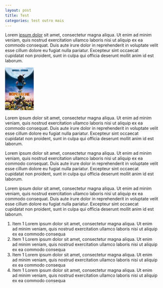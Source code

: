 ```yaml
---
layout: post
title: Test
categories: test outro mais
---
```


Lorem <a href='#'>ipsum dolor</a> sit amet, consectetur magna aliqua. Ut enim ad minim veniam, quis nostrud exercitation ullamco laboris nisi ut aliquip ex ea commodo consequat. Duis aute irure dolor in reprehenderit in voluptate velit esse cillum dolore eu fugiat nulla pariatur.  Excepteur sint occaecat cupidatat non proident, sunt in culpa qui officia deserunt mollit anim id est laborum.

<img src='images/despicableme.jpg' />

Lorem ipsum dolor sit amet, consectetur magna aliqua. Ut enim ad minim veniam, quis nostrud exercitation ullamco laboris nisi ut aliquip ex ea commodo consequat. Duis aute irure dolor in reprehenderit in voluptate velit esse cillum dolore eu fugiat nulla pariatur.  Excepteur sint occaecat cupidatat non proident, sunt in culpa qui officia deserunt mollit anim id est laborum.

Lorem ipsum dolor sit amet, consectetur magna aliqua. Ut enim ad minim veniam, quis nostrud exercitation ullamco laboris nisi ut aliquip ex ea commodo consequat. Duis aute irure dolor in reprehenderit in voluptate velit esse cillum dolore eu fugiat nulla pariatur.  Excepteur sint occaecat cupidatat non proident, sunt in culpa qui officia deserunt mollit anim id est laborum.

Lorem ipsum dolor sit amet, consectetur magna aliqua. Ut enim ad minim veniam, quis nostrud exercitation ullamco laboris nisi ut aliquip ex ea commodo consequat. Duis aute irure dolor in reprehenderit in voluptate velit esse cillum dolore eu fugiat nulla pariatur.  Excepteur sint occaecat cupidatat non proident, sunt in culpa qui officia deserunt mollit anim id est laborum.

<ol>
  <li>Item 1 Lorem ipsum dolor sit amet, consectetur magna aliqua. Ut enim ad minim veniam, quis nostrud exercitation ullamco laboris nisi ut aliquip ex ea commodo consequa</li>
  <li>Item 1 Lorem ipsum dolor sit amet, consectetur magna aliqua. Ut enim ad minim veniam, quis nostrud exercitation ullamco laboris nisi ut aliquip ex ea commodo consequa</li>
  <li>Item 1 Lorem ipsum dolor sit amet, consectetur magna aliqua. Ut enim ad minim veniam, quis nostrud exercitation ullamco laboris nisi ut aliquip ex ea commodo consequa</li>
  <li>Item 1 Lorem ipsum dolor sit amet, consectetur magna aliqua. Ut enim ad minim veniam, quis nostrud exercitation ullamco laboris nisi ut aliquip ex ea commodo consequa</li>
  </ol>
